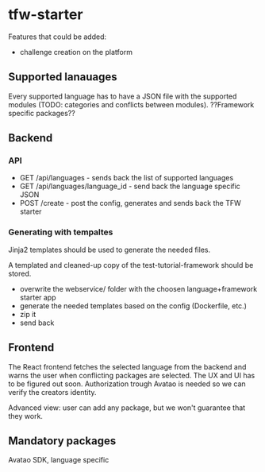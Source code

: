 # tfw-starter

Features that could be added:
 * challenge creation on the platform

## Supported lanauages

Every supported language has to have a JSON file with the supported modules (TODO: categories and conflicts between modules). ??Framework specific packages??

## Backend

### API

 * GET /api/languages - sends back the list of supported languages
 * GET /api/languages/language_id - send back the language specific JSON
 * POST /create - post the config, generates and sends back the TFW starter

### Generating with tempaltes

Jinja2 templates should be used to generate the needed files.

A templated and cleaned-up copy of the test-tutorial-framework should be stored.

 * overwrite the webservice/ folder with the choosen language+framework starter app
 * generate the needed templates based on the config (Dockerfile, etc.)
 * zip it
 * send back


## Frontend

The React frontend fetches the selected language from the backend and warns the user when conflicting packages are selected. The UX and UI has to be figured out soon.
Authorization trough Avatao is needed so we can verify the creators identity.

Advanced view: user can add any package, but we won't guarantee that they work.

## Mandatory packages

Avatao SDK, language specific
